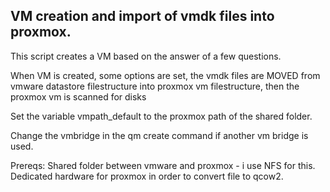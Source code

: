 ## VM creation and import of vmdk files into proxmox.

This script creates a VM based on the answer of a few questions. 

When VM is created, some options are set, the vmdk files are MOVED from vmware datastore filestructure into proxmox vm filestructure, then the proxmox vm is scanned for disks

Set the variable vmpath_default to the proxmox path of the shared folder.

Change the vmbridge in the qm create command if another vm bridge is used.

Prereqs:
Shared folder between vmware and proxmox - i use NFS for this. 
Dedicated hardware for proxmox in order to convert file to qcow2. 
